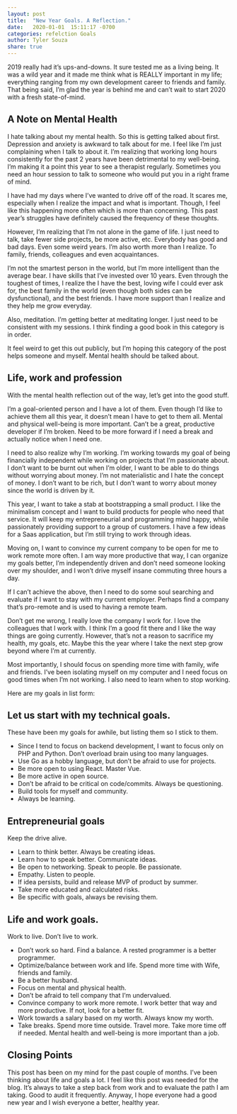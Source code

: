 ```yaml
---
layout: post
title:  "New Year Goals. A Reflection."
date:   2020-01-01  15:11:17 -0700
categories: refelction Goals
author: Tyler Souza
share: true
---
```


2019 really had it’s ups-and-downs. It sure tested me as a living being. It was a wild year and it made me think what is REALLY important in my life; everything ranging from my own development career to friends and family. That being said, I’m glad the year is behind me and can’t wait to start 2020 with a fresh state-of-mind. 

## A Note on Mental Health
I hate talking about my mental health. So this is getting talked about first. Depression and anxiety is awkward to talk about for me. I feel like I’m just complaining when I talk to about it. I’m realizing that working long hours consistently for the past 2 years have been detrimental to my well-being. I’m making it a point this year to see a therapist regularly. Sometimes you need an hour session to talk to someone who would put you in a right frame of mind.

I have had my days where I’ve wanted to drive off of the road. It scares me, especially when I realize the impact and what is important. Though, I feel like this happening more often which is more than concerning. This past year’s struggles have definitely caused the frequency of these thoughts. 

However, I’m realizing that I’m not alone in the game of life. I just need to talk, take fewer side projects, be more active, etc. Everybody has good and bad days. Even some weird years. I’m also worth more than I realize. To family, friends, colleagues and even acquaintances. 

I’m not the smartest person in the world, but I’m more intelligent than the average bear. I have skills that I’ve invested over 10 years. Even through the toughest of times, I realize the I have the best, loving wife I could ever ask for, the best family in the world (even though both sides can be dysfunctional), and the best friends. I have more support than I realize and they help me grow everyday. 

Also, meditation. I’m getting better at meditating longer. I just need to be consistent with my sessions. I think finding a good book in this category is in order. 

It feel weird to get this out publicly, but I’m hoping this category of the post helps someone and myself. Mental health should be talked about. 

## Life, work and profession

With the mental health reflection out of the way, let’s get into the good stuff. 

I’m a goal-oriented person and I have a lot of them. Even though I’d like to achieve them all this year, it doesn’t mean I have to get to them all. Mental and physical well-being is more important. Can’t be a great, productive developer if I’m broken. Need to be more forward if I need a break and actually notice when I need one. 

I need to also realize why I’m working. I’m working towards my goal of being financially independent while working on projects that I’m passionate about. I don’t want to be burnt out when I’m older, I want to be able to do things without worrying about money. I’m not materialistic and I hate the concept of money. I don’t want to be rich, but I don’t want to worry about money since the world is driven by it. 

This year, I want to take a stab at bootstrapping a small product. I like the minimalism concept and I want to build products for people who need that service. It will keep my entrepreneurial and programming mind happy, while passionately providing support to a group of customers. I have a few ideas for a Saas application, but I’m still trying to work through ideas. 

Moving on, I want to convince my current company to be open for me to work remote more often. I am way more productive that way, I can organize my goals better, I’m independently driven and don’t need someone looking over my shoulder, and I won’t drive myself insane commuting three hours a day. 

If I can’t achieve the above, then I need to do some soul searching and evaluate if I want to stay with my current employer. Perhaps find a company that’s pro-remote and is used to having a remote team. 

Don’t get me wrong, I really love the company I work for. I love the colleagues that I work with. I think I’m a good fit there and I like the way things are going currently. However, that’s not a reason to sacrifice my health, my goals, etc. Maybe this the year where I take the next step grow beyond where I’m at currently. 

Most importantly, I should focus on spending more time with family, wife and friends. I’ve been isolating myself on my computer and I need focus on good times when I’m not working. I also need to learn when to stop working.

Here are my goals in list form: 

## Let us start with my technical goals. 
These have been my goals for awhile, but listing them so I stick to them. 

* Since I tend to focus on backend development, I want to focus only on PHP and Python. Don’t overload brain using too many languages. 
* Use Go as a hobby language, but don’t be afraid to use for projects. 
* Be more open to using React. Master Vue. 
* Be more active in open source.
* Don’t be afraid to be critical on code/commits. Always be questioning. 
* Build tools for myself and community. 
* Always be learning.

## Entrepreneurial goals
Keep the drive alive. 

* Learn to think better. Always be creating ideas. 
* Learn how to speak better. Communicate ideas.
* Be open to networking. Speak to people. Be passionate.
* Empathy. Listen to people. 
* If idea persists, build and release MVP of product by summer. 
* Take more educated and calculated risks. 
* Be specific with goals, always be revising them. 

## Life and work goals. 
Work to live. Don’t live to work.

* Don’t work so hard. Find a balance. A rested programmer is a better programmer. 
* Optimize/balance between work and life. Spend more time with Wife, friends and family.
* Be a better husband.
* Focus on mental and physical health. 
* Don’t be afraid to tell company that I’m undervalued. 
* Convince company to work more remote. I work better that way and more productive. If not, look for a better fit. 
* Work towards a salary based on my worth. Always know my worth. 
* Take breaks. Spend more time outside. Travel more. Take more time off if needed. Mental health and well-being is more important than a job. 

## Closing Points
This post has been on my mind for the past couple of months. I’ve been thinking about life and goals a lot. I feel like this post was needed for the blog. It’s always to take a step back from work and to evaluate the path I am taking. Good to audit it frequently. Anyway, I hope everyone had a good new year and I wish everyone a better, healthy year. 
